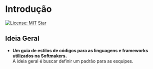 # Introdução

[![License: MIT](https://img.shields.io/badge/License-MIT-yellow.svg?style=flat-square)](https://github.com/BrSoftMakers/coding-guidelines/blob/master/LICENSE)
<a class="github-button" href="https://github.com/BrSoftMakers/coding-guidelines/stargazers" data-icon="octicon-star" data-show-count="true" aria-label="Star BrSoftMakers/coding-guidelines on GitHub">Star</a>

## Ideia Geral

- **Um guia de estilos de códigos para as linguagens e frameworks utilizados na Softmakers.**<br>
  A ideia geral é buscar definir um padrão para as esquipes.
